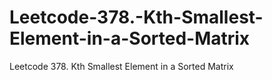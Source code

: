 # Leetcode-378.-Kth-Smallest-Element-in-a-Sorted-Matrix
Leetcode 378. Kth Smallest Element in a Sorted Matrix
